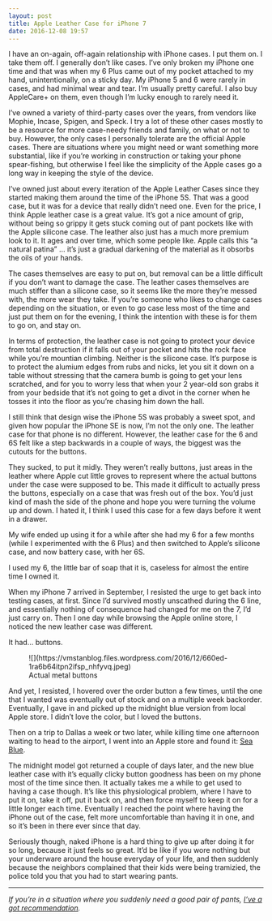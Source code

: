 ```yaml
---
layout: post
title: Apple Leather Case for iPhone 7
date: 2016-12-08 19:57
---
```


I have an on-again, off-again relationship with iPhone cases. I put them on. I take them off. I generally don’t like cases. I’ve only broken my iPhone one time and that was when my 6 Plus came out of my pocket attached to my hand, unintentionally, on a sticky day. My iPhone 5 and 6 were rarely in cases, and had minimal wear and tear. I’m usually pretty careful. I also buy AppleCare+ on them, even though I’m lucky enough to rarely need it.

I’ve owned a variety of third-party cases over the years, from vendors like Mophie, Incase, Spigen, and Speck. I try a lot of these other cases mostly to be a resource for more case-needy friends and family, on what or not to buy. However, the only cases I personally tolerate are the official Apple cases. There are situations where you might need or want something more substantial, like if you’re working in construction or taking your phone spear-fishing, but otherwise I feel like the simplicity of the Apple cases go a long way in keeping the style of the device.

I’ve owned just about every iteration of the Apple Leather Cases since they started making them around the time of the iPhone 5S. That was a good case, but it was for a device that really didn’t need one. Even for the price, I think Apple leather case is a great value. It’s got a nice amount of grip, without being so grippy it gets stuck coming out of pant pockets like with the Apple silicone case. The leather also just has a much more premium look to it. It ages and over time, which some people like. Apple calls this “a natural patina” … it’s just a gradual darkening of the material as it obsorbs the oils of your hands.

The cases themselves are easy to put on, but removal can be a little difficult if you don’t want to damage the case. The leather cases themselves are much stiffer than a silicone case, so it seems like the more they’re messed with, the more wear they take. If you’re someone who likes to change cases depending on the situation, or even to go case less most of the time and just put them on for the evening, I think the intention with these is for them to go on, and stay on.

In terms of protection, the leather case is not going to protect your device from total destruction if it falls out of your pocket and hits the rock face while you’re mountian climbing. Neither is the silicone case. It’s purpose is to protect the alumium edges from rubs and nicks, let you sit it down on a table without stressing that the camera bumb is going to get your lens scratched, and for you to worry less that when your 2 year-old son grabs it from your bedside that it’s not going to get a divot in the corner when he tosses it into the floor as you’re chasing him down the hall.

I still think that design wise the iPhone 5S was probably a sweet spot, and given how popular the iPhone SE is now, I’m not the only one. The leather case for that phone is no different. However, the leather case for the 6 and 6S felt like a step backwards in a couple of ways, the biggest was the cutouts for the buttons.

They sucked, to put it midly. They weren’t really buttons, just areas in the leather where Apple cut little groves to represent where the actual buttons under the case were supposed to be. This made it difficult to actually press the buttons, especially on a case that was fresh out of the box. You’d just kind of mash the side of the phone and hope you were turning the volume up and down. I hated it, I think I used this case for a few days before it went in a drawer.

My wife ended up using it for a while after she had my 6 for a few months (while I experimented with the 6 Plus) and then switched to Apple’s silicone case, and now battery case, with her 6S.

I used my 6, the little bar of soap that it is, caseless for almost the entire time I owned it.

When my iPhone 7 arrived in September, I resisted the urge to get back into testing cases, at first. Since I’d survived mostly unscathed during the 6 line, and essentially nothing of consequence had changed for me on the 7, I’d just carry on. Then I one day while browsing the Apple online store, I noticed the new leather case was different.

It had… buttons.

<figure class="wp-caption">![](https://vmstanblog.files.wordpress.com/2016/12/660ed-1ra6b64itpn2ifsp_nhfyvq.jpeg)

<figcaption class="wp-caption-text">Actual metal buttons</figcaption>

</figure>

And yet, I resisted, I hovered over the order button a few times, until the one that I wanted was eventually out of stock and on a multiple week backorder. Eventually, I gave in and picked up the midnight blue version from local Apple store. I didn’t love the color, but I loved the buttons.

Then on a trip to Dallas a week or two later, while killing time one afternoon waiting to head to the airport, I went into an Apple store and found it: [Sea Blue](http://www.apple.com/shop/favoriteProduct/MMY42ZM/A/iphone-7-leather-case-sea-blue).

The midnight model got returned a couple of days later, and the new blue leather case with it’s equally clicky button goodness has been on my phone most of the time since then. It actually takes me a while to get used to having a case though. It’s like this physiological problem, where I have to put it on, take it off, put it back on, and then force myself to keep it on for a little longer each time. Eventually I reached the point where having the iPhone out of the case, felt more uncomfortable than having it in one, and so it’s been in there ever since that day.

Seriously though, naked iPhone is a hard thing to give up after doing it for so long, because it just feels so great. It’d be like if you wore nothing but your underware around the house everyday of your life, and then suddenly because the neighbors complained that their kids were being tramizied, the police told you that you had to start wearing pants.

* * *

_If you’re in a situation where you suddenly need a good pair of pants,_ [_I’ve a got recommendation_](https://vmstan.com/this-is-a-post-about-my-pants-a0995c621d84#.jfzy5vcpp)_._
